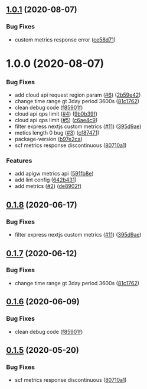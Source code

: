 ## [1.0.1](https://github.com/serverless-tencent/tencent-cloud-sdk/compare/v1.0.0...v1.0.1) (2020-08-07)


### Bug Fixes

* custom metrics response error ([ce58d71](https://github.com/serverless-tencent/tencent-cloud-sdk/commit/ce58d71db5d38a3e5867255ea1d23a7a23527037))

# 1.0.0 (2020-08-07)


### Bug Fixes

* add cloud api request region param ([#6](https://github.com/serverless-tencent/tencent-cloud-sdk/issues/6)) ([2b59e42](https://github.com/serverless-tencent/tencent-cloud-sdk/commit/2b59e42c04cd913f2165affc5b1d9df3b2cd9439))
* change time range gt 3day period 3600s ([81c1762](https://github.com/serverless-tencent/tencent-cloud-sdk/commit/81c17628b3e69a23a05fa5cd1a6a929da607af48))
* clean debug code ([f85901f](https://github.com/serverless-tencent/tencent-cloud-sdk/commit/f85901f598db2a5f68f1851f59c7df046672a669))
* cloud api qps limit ([#4](https://github.com/serverless-tencent/tencent-cloud-sdk/issues/4)) ([9b0b39f](https://github.com/serverless-tencent/tencent-cloud-sdk/commit/9b0b39f548d04de1e9c597372618e8cc7b0e8a33))
* cloud api qps limit ([#5](https://github.com/serverless-tencent/tencent-cloud-sdk/issues/5)) ([c6ae4c9](https://github.com/serverless-tencent/tencent-cloud-sdk/commit/c6ae4c9fda454e3d19305584dc6fd46d79eb5a5f))
* filter express nextjs custom metrics ([#11](https://github.com/serverless-tencent/tencent-cloud-sdk/issues/11)) ([395d9ae](https://github.com/serverless-tencent/tencent-cloud-sdk/commit/395d9aea92914cada87e2a4ae71322a58dc8ec9d))
* metics length 0 bug ([#3](https://github.com/serverless-tencent/tencent-cloud-sdk/issues/3)) ([cf87471](https://github.com/serverless-tencent/tencent-cloud-sdk/commit/cf87471e632ce655ee309762a1a2257be4990382))
* package-version ([b97e2ca](https://github.com/serverless-tencent/tencent-cloud-sdk/commit/b97e2caac87044d8a14d86e59791d10a79826b8a))
* scf metrics response discontinuous ([80710a1](https://github.com/serverless-tencent/tencent-cloud-sdk/commit/80710a111d653030d5598d99740638088038b515))


### Features

* add apigw metrics api ([591fb8e](https://github.com/serverless-tencent/tencent-cloud-sdk/commit/591fb8e2c804e28c2e055e87493d848630fb7984))
* add lint config ([642b431](https://github.com/serverless-tencent/tencent-cloud-sdk/commit/642b43122356a957c7cbfc2e7af3d7645e7e9ef7))
* add metrics ([#2](https://github.com/serverless-tencent/tencent-cloud-sdk/issues/2)) ([de8902f](https://github.com/serverless-tencent/tencent-cloud-sdk/commit/de8902f40ce85fecf49bbf2074249f23e9f351fd))

## [0.1.8](https://github.com/serverless-tencent/tencent-cloud-sdk/compare/v0.1.7...v0.1.8) (2020-06-17)


### Bug Fixes

* filter express nextjs custom metrics ([#11](https://github.com/serverless-tencent/tencent-cloud-sdk/issues/11)) ([395d9ae](https://github.com/serverless-tencent/tencent-cloud-sdk/commit/395d9aea92914cada87e2a4ae71322a58dc8ec9d))

## [0.1.7](https://github.com/serverless-tencent/tencent-cloud-sdk/compare/v0.1.6...v0.1.7) (2020-06-12)


### Bug Fixes

* change time range gt 3day period 3600s ([81c1762](https://github.com/serverless-tencent/tencent-cloud-sdk/commit/81c17628b3e69a23a05fa5cd1a6a929da607af48))

## [0.1.6](https://github.com/serverless-tencent/tencent-cloud-sdk/compare/v0.1.5...v0.1.6) (2020-06-09)


### Bug Fixes

* clean debug code ([f85901f](https://github.com/serverless-tencent/tencent-cloud-sdk/commit/f85901f598db2a5f68f1851f59c7df046672a669))

## [0.1.5](https://github.com/serverless-tencent/tencent-cloud-sdk/compare/v0.1.4...v0.1.5) (2020-05-20)


### Bug Fixes

* scf metrics response discontinuous ([80710a1](https://github.com/serverless-tencent/tencent-cloud-sdk/commit/80710a111d653030d5598d99740638088038b515))
